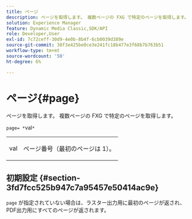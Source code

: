 ```yaml
---
title: ページ
description: ページを取得します。 複数ページの FXG で特定のページを取得します。
solution: Experience Manager
feature: Dynamic Media Classic,SDK/API
role: Developer,User
exl-id: 7c72ceff-30d9-4e0b-8b4f-6cb0039d389e
source-git-commit: 38f3e425be0ce3e241fc18b477e3f68b7b763b51
workflow-type: tm+mt
source-wordcount: '50'
ht-degree: 6%

---
```


# ページ{#page}

ページを取得します。 複数ページの FXG で特定のページを取得します。

`page= *`val`*`

<table id="simpletable_E92560F812B64A36A3D108CA7DEED5AC"> 
 <tr class="strow"> 
  <td class="stentry"> <p><span class="codeph"> <span class="varname"> val</span></span> </p> </td> 
  <td class="stentry"> <p>ページ番号（最初のページは 1）。 </p></td> 
 </tr> 
</table>

## 初期設定 {#section-3fd7fcc525b947c7a95457e50414ac9e}

`page` が指定されていない場合は、ラスター出力用に最初のページが返され、PDF出力用にすべてのページが返されます。

